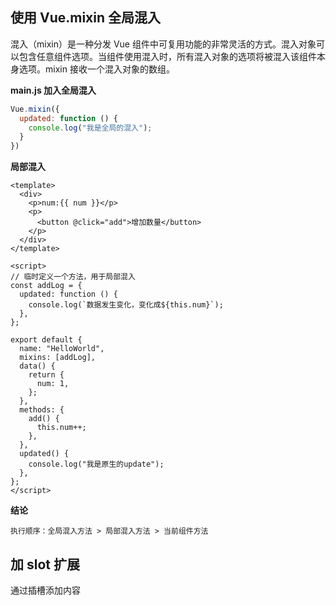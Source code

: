 ## 使用 Vue.mixin 全局混入

混入（mixin）是一种分发 Vue 组件中可复用功能的非常灵活的方式。混入对象可以包含任意组件选项。当组件使用混入时，所有混入对象的选项将被混入该组件本身选项。mixin 接收一个混入对象的数组。



**main.js 加入全局混入**

```js
Vue.mixin({
  updated: function () {
    console.log("我是全局的混入");
  }
})
```



**局部混入**

```vue
<template>
  <div>
    <p>num:{{ num }}</p>
    <p>
      <button @click="add">增加数量</button>
    </p>
  </div>
</template>

<script>
// 临时定义一个方法，用于局部混入
const addLog = {
  updated: function () {
    console.log(`数据发生变化，变化成${this.num}`);
  },
};

export default {
  name: "HelloWorld",
  mixins: [addLog],
  data() {
    return {
      num: 1,
    };
  },
  methods: {
    add() {
      this.num++;
    },
  },
  updated() {
    console.log("我是原生的update");
  },
};
</script>
```



**结论**

```
执行顺序：全局混入方法 > 局部混入方法 > 当前组件方法
```



## 加 slot 扩展

通过插槽添加内容
